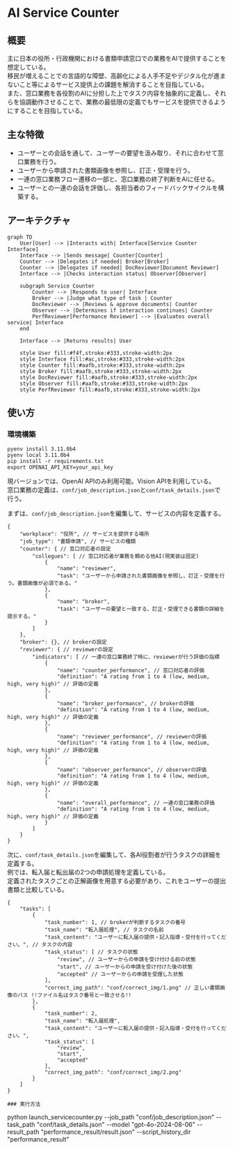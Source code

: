 # AI Service Counter

## 概要

主に日本の役所・行政機関における書類申請窓口での業務をAIで提供することを想定している。  
移民が増えることでの言語的な障壁、高齢化による人手不足やデジタル化が進まないこと等によるサービス提供上の課題を解消することを目指している。  
また、窓口業務を各役割のAIに分担した上でタスク内容を抽象的に定義し、それらを協調動作させることで、業務の最低限の定義でもサービスを提供できるようにすることを目指している。  

## 主な特徴
- ユーザーとの会話を通して、ユーザーの要望を汲み取り、それに合わせて窓口業務を行う。
- ユーザーから申請された書類画像を参照し、訂正・受理を行う。
- 一連の窓口業務フロー遷移の一部と、窓口業務の終了判断をAIに任せる。
- ユーザーとの一連の会話を評価し、各担当者のフィードバックサイクルを構築する。

## アーキテクチャ

```mermaid
graph TD
    User[User] --> |Interacts with| Interface[Service Counter Interface]
    Interface --> |Sends message| Counter[Counter]
    Counter --> |Delegates if needed| Broker[Broker]
    Counter --> |Delegates if needed| DocReviewer[Document Reviewer]
    Interface --> |Checks interaction status| Observer[Observer]
    
    subgraph Service Counter
        Counter --> |Responds to user| Interface
        Broker --> |Judge what type of task | Counter
        DocReviewer --> |Reviews & approve documents| Counter
        Observer --> |Determines if interaction continues| Counter
        PerfReviewer[Performance Reviewer] --> |Evaluates overall service| Interface
    end

    Interface --> |Returns results| User

    style User fill:#f4f,stroke:#333,stroke-width:2px
    style Interface fill:#ac,stroke:#333,stroke-width:2px
    style Counter fill:#aafb,stroke:#333,stroke-width:2px
    style Broker fill:#aafb,stroke:#333,stroke-width:2px 
    style DocReviewer fill:#aafb,stroke:#333,stroke-width:2px
    style Observer fill:#aafb,stroke:#333,stroke-width:2px
    style PerfReviewer fill:#aafb,stroke:#333,stroke-width:2px

```

## 使い方
### 環境構築
```
pyenv install 3.11.0b4
pyenv local 3.11.0b4
pip install -r requirements.txt
export OPENAI_API_KEY=your_api_key
```
現バージョンでは、OpenAI APIのみ利用可能。Vision APIを利用している。  
窓口業務の定義は、`conf/job_description.json`と`conf/task_details.json`で行う。  

まずは、`conf/job_description.json`を編集して、サービスの内容を定義する。
```
{
    "workplace": "役所", // サービスを提供する場所
    "job_type": "書類申請", // サービスの種類
    "counter": { // 窓口対応者の設定
        "collegues": [ // 窓口対応者が業務を頼める他AI(現実装は固定)
            {
                "name": "reviewer",
                "task": "ユーザーから申請された書類画像を参照し、訂正・受理を行う。書類画像が必須である。"
            },
            {
                "name": "broker",
                "task": "ユーザーの要望と一致する、訂正・受理できる書類の詳細を提示する。"
            }
        ]
    },
    "broker": {}, // brokerの設定
    "reviewer": { // reviewerの設定
        "indicators": [ // 一連の窓口業務終了時に、reviewerが行う評価の指標
            {
                "name": "counter_performance", // 窓口対応者の評価
                "definition": "A rating from 1 to 4 (low, medium, high, very high)" // 評価の定義
            },
            {
                "name": "broker_performance", // brokerの評価
                "definition": "A rating from 1 to 4 (low, medium, high, very high)" // 評価の定義
            },
            {
                "name": "reviewer_performance", // reviewerの評価
                "definition": "A rating from 1 to 4 (low, medium, high, very high)" // 評価の定義
            },
            {
                "name": "observer_performance", // observerの評価
                "definition": "A rating from 1 to 4 (low, medium, high, very high)" // 評価の定義
            },
            {
                "name": "overall_performance", // 一連の窓口業務の評価
                "definition": "A rating from 1 to 4 (low, medium, high, very high)" // 評価の定義
            }
        ]
    }
}

```

次に、`conf/task_details.json`を編集して、各AI役割者が行うタスクの詳細を定義する。  
例では、転入届と転出届の2つの申請処理を定義している。  
定義されたタスクごとの正解画像を用意する必要があり、これをユーザーの提出書類と比較している。  
```
{
    "tasks": [
        {
            "task_number": 1, // brokerが判断するタスクの番号
            "task_name": "転入届処理", // タスクの名前
            "task_content": "ユーザーに転入届の提供・記入指導・受付を行ってください。", // タスクの内容
            "task_status": [ // タスクの状態
                "review", // ユーザーからの申請を受け付ける前の状態
                "start", // ユーザーからの申請を受け付けた後の状態
                "accepted" // ユーザーからの申請を受理した状態
            ],
            "correct_img_path": "conf/correct_img/1.png" // 正しい書類画像のパス !!ファイル名はタスク番号と一致させる!!
        },
        {
            "task_number": 2,
            "task_name": "転入届処理",
            "task_content": "ユーザーに転入届の提供・記入指導・受付を行ってください。",
            "task_status": [
                "review",
                "start",
                "accepted"
            ],
            "correct_img_path": "conf/correct_img/2.png"
        }
    ]
}

### 実行方法
```
python launch_servicecounter.py --job_path "conf/job_description.json" --task_path "conf/task_details.json" --model "gpt-4o-2024-08-06" --result_path "performance_result/result.json" --script_history_dir "performance_result"
```
